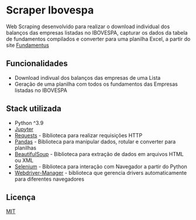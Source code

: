 
# Scraper Ibovespa

Web Scraping desenvolvido para realizar o download individual dos balanços das empresas listadas no IBOVESPA, capturar os dados da tabela de fundamentos compilados e converter para uma planilha Excel, a partir do site [Fundamentus](https://www.fundamentus.com.br/)


## Funcionalidades

- Download indivual dos balanços das empresas de uma Lista
- Geração de uma planilha com todos os fundamentos das Empresas listadas no IBOVESPA

## Stack utilizada

- Python ^3.9
- [Jupyter](https://jupyter.org/)
- [Requests](https://pypi.org/project/requests/) - Biblioteca para realizar requisições HTTP
- [Pandas](https://pypi.org/project/pandas/) - Biblioteca para manipular dados, rotular e converter para planilhas
- [BeautifulSoup](https://pypi.org/project/beautifulsoup4/) - Biblioteca para extração de dados em arquivos HTML ou XML
- [Selenium](https://pypi.org/project/selenium/) - Biblioteca para interação com Navegador a partir do Python
- [Webdriver-Manager](https://pypi.org/project/webdriver-manager/) - biblioteca que gerencia drivers automaticamente para diferentes navegadores

## Licença

[MIT](https://choosealicense.com/licenses/mit/)

